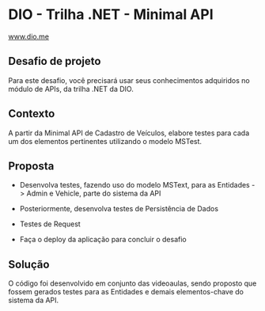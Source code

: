 # DIO - Trilha .NET - Minimal API
www.dio.me

## Desafio de projeto
Para este desafio, você precisará usar seus conhecimentos adquiridos no módulo de APIs, da trilha .NET da DIO.

## Contexto
A partir da Minimal API de Cadastro de Veículos, elabore testes para cada um dos elementos pertinentes utilizando o modelo MSTest. 

## Proposta
- Desenvolva testes, fazendo uso do modelo MSText, para as Entidades -> Admin e Vehicle, parte do sistema da API

- Posteriormente, desenvolva testes de Persistência de Dados

- Testes de Request

- Faça o deploy da aplicação para concluir o desafio

## Solução
O código foi desenvolvido em conjunto das videoaulas, sendo proposto que fossem gerados testes para as Entidades e demais elementos-chave do sistema da API.

